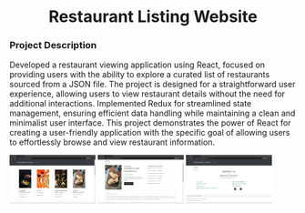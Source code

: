  <h1 align="center">Restaurant Listing Website</h1>

<h3>Project Description</h3>

Developed a restaurant viewing application using React, focused on providing users with the ability to explore a curated list of restaurants sourced from a JSON file. The project is designed for a straightforward user experience, allowing users to view restaurant details without the need for additional interactions. Implemented Redux for streamlined state management, ensuring efficient data handling while maintaining a clean and minimalist user interface. This project demonstrates the power of React for creating a user-friendly application with the specific goal of allowing users to effortlessly browse and view restaurant information.

<p>
<img src="images/resto1.png" alt="Logo" style="width:30%;" >
<img src="images/resto2.png" alt="Logo" style="width:30%;" >
<img src="images/resto3.png" alt="Logo" style="width:30%;" >
</p>